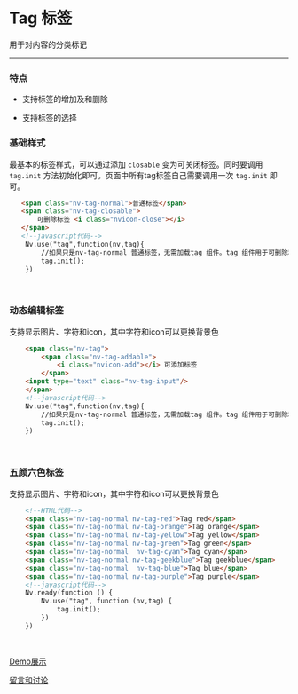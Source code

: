 # Tag 标签

用于对内容的分类标记

---


### 特点

+ 支持标签的增加及和删除

+ 支持标签的选择


### 基础样式

最基本的标签样式，可以通过添加 `closable` 变为可关闭标签。同时要调用 `tag.init` 方法初始化即可。页面中所有tag标签自己需要调用一次 `tag.init` 即可。


```html
   <span class="nv-tag-normal">普通标签</span>
   <span class="nv-tag-closable">
       可删除标签 <i class="nvicon-close"></i>
   </span>
   <!--javascript代码-->
    Nv.use("tag",function(nv,tag){
        //如果只是nv-tag-normal 普通标签，无需加载tag 组件。tag 组件用于可删除和可编辑的标签。
        tag.init();
    })
```

<br/>

### 动态编辑标签

支持显示图片、字符和icon，其中字符和icon可以更换背景色


```html
    <span class="nv-tag">
        <span class="nv-tag-addable">
            <i class="nvicon-add"></i> 可添加标签
        </span>
    <input type="text" class="nv-tag-input"/>
    </span>
    <!--javascript代码-->
    Nv.use("tag",function(nv,tag){
        //如果只是nv-tag-normal 普通标签，无需加载tag 组件。tag 组件用于可删除和可编辑的标签。
        tag.init();
    })
```

<br/>

### 五颜六色标签

支持显示图片、字符和icon，其中字符和icon可以更换背景色


```html
    <!--HTML代码-->
    <span class="nv-tag-normal nv-tag-red">Tag red</span>
    <span class="nv-tag-normal nv-tag-orange">Tag orange</span>
    <span class="nv-tag-normal nv-tag-yellow">Tag yellow</span>
    <span class="nv-tag-normal nv-tag-green">Tag green</span>
    <span class="nv-tag-normal  nv-tag-cyan">Tag cyan</span>
    <span class="nv-tag-normal nv-tag-geekblue">Tag geekblue</span>
    <span class="nv-tag-normal  nv-tag-blue">Tag blue</span>
    <span class="nv-tag-normal nv-tag-purple">Tag purple</span>
    <!--javascript代码-->
    Nv.ready(function () {
        Nv.use("tag", function (nv,tag) {
            tag.init();
        })
    })
```

<br/>





[Demo展示](http://www.nv-js.com/api?type=tag)

[留言和讨论](https://github.com/Nv-js/nv-source/issues/33)

    